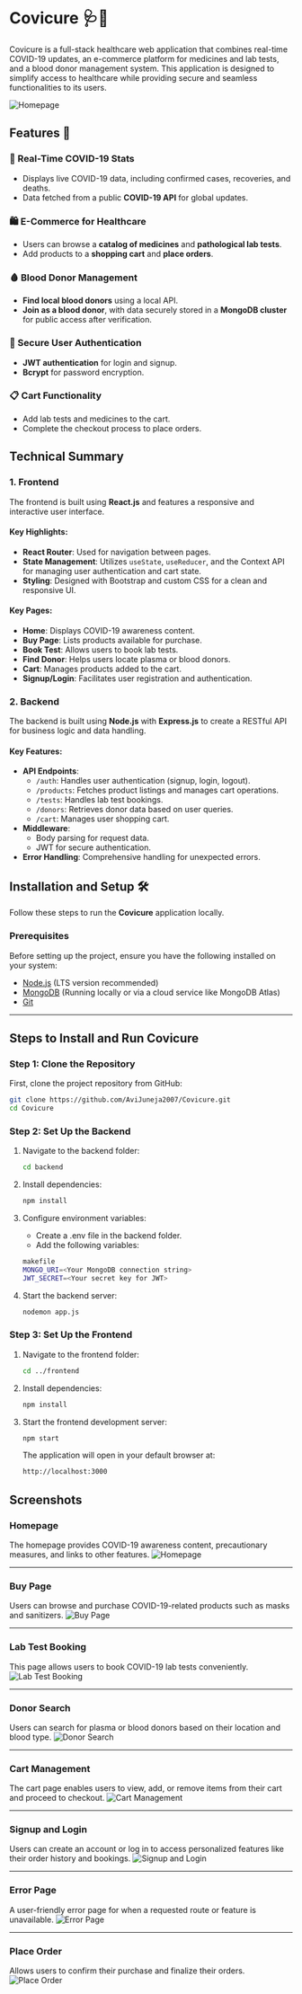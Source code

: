 # Covicure 🩺💊

Covicure is a full-stack healthcare web application that combines real-time COVID-19 updates, an e-commerce platform for medicines and lab tests, and a blood donor management system. This application is designed to simplify access to healthcare while providing secure and seamless functionalities to its users.

![Homepage](https://github.com/AviJuneja2007/Covicure/blob/main/1.png?raw=true)

## Features 🚀
### 🦠 Real-Time COVID-19 Stats
- Displays live COVID-19 data, including confirmed cases, recoveries, and deaths.
- Data fetched from a public **COVID-19 API** for global updates.
### 🛍️ E-Commerce for Healthcare
- Users can browse a **catalog of medicines** and **pathological lab tests**.
- Add products to a **shopping cart** and **place orders**.
### 🩸 Blood Donor Management
- **Find local blood donors** using a local API.
- **Join as a blood donor**, with data securely stored in a **MongoDB cluster** for public access after verification.
### 🔐 Secure User Authentication
- **JWT authentication** for login and signup.
- **Bcrypt** for password encryption.
### 📋 Cart Functionality
- Add lab tests and medicines to the cart.
- Complete the checkout process to place orders.

## Technical Summary
### 1. Frontend 
The frontend is built using **React.js** and features a responsive and interactive user interface. 

#### Key Highlights:
- **React Router**: Used for navigation between pages.
- **State Management**: Utilizes `useState`, `useReducer`, and the Context API for managing user authentication and cart state.
- **Styling**: Designed with Bootstrap and custom CSS for a clean and responsive UI.

#### Key Pages:
- **Home**: Displays COVID-19 awareness content.
- **Buy Page**: Lists products available for purchase.
- **Book Test**: Allows users to book lab tests.
- **Find Donor**: Helps users locate plasma or blood donors.
- **Cart**: Manages products added to the cart.
- **Signup/Login**: Facilitates user registration and authentication.

### 2. Backend
The backend is built using **Node.js** with **Express.js** to create a RESTful API for business logic and data handling.

#### Key Features:
- **API Endpoints**:
  - `/auth`: Handles user authentication (signup, login, logout).
  - `/products`: Fetches product listings and manages cart operations.
  - `/tests`: Handles lab test bookings.
  - `/donors`: Retrieves donor data based on user queries.
  - `/cart`: Manages user shopping cart.
- **Middleware**:
  - Body parsing for request data.
  - JWT for secure authentication.
- **Error Handling**: Comprehensive handling for unexpected errors.

## Installation and Setup 🛠️

Follow these steps to run the **Covicure** application locally.

### Prerequisites
Before setting up the project, ensure you have the following installed on your system:
- [Node.js](https://nodejs.org/) (LTS version recommended)
- [MongoDB](https://www.mongodb.com/) (Running locally or via a cloud service like MongoDB Atlas)
- [Git](https://git-scm.com/)

---

## Steps to Install and Run Covicure

### Step 1: Clone the Repository
   First, clone the project repository from GitHub:
   ```bash
   git clone https://github.com/AviJuneja2007/Covicure.git
   cd Covicure
   ```

### Step 2: Set Up the Backend
1. Navigate to the backend folder:
   ```bash
   cd backend

2. Install dependencies:
   ```bash
   npm install
   ```
3. Configure environment variables:
   - Create a .env file in the backend folder.
   - Add the following variables:
   ```bash
   makefile
   MONGO_URI=<Your MongoDB connection string>
   JWT_SECRET=<Your secret key for JWT>
   ```

4. Start the backend server:
   ```bash
   nodemon app.js
   ```

### Step 3: Set Up the Frontend
1. Navigate to the frontend folder:
   ```bash
   cd ../frontend
   ```
      
2. Install dependencies:
   ```bash
   npm install
   ```
   
3. Start the frontend development server:
   ```bash
   npm start
   ```
   
   The application will open in your default browser at:
   ```bash
   http://localhost:3000
   ```
## Screenshots

### Homepage
The homepage provides COVID-19 awareness content, precautionary measures, and links to other features.
![Homepage](https://github.com/AviJuneja2007/Covicure/blob/main/1.png?raw=true)

---

### Buy Page
Users can browse and purchase COVID-19-related products such as masks and sanitizers.
![Buy Page](link_to_buy_page_screenshot)

---

### Lab Test Booking
This page allows users to book COVID-19 lab tests conveniently.
![Lab Test Booking](link_to_lab_test_booking_screenshot)

---

### Donor Search
Users can search for plasma or blood donors based on their location and blood type.
![Donor Search](link_to_donor_search_screenshot)

---

### Cart Management
The cart page enables users to view, add, or remove items from their cart and proceed to checkout.
![Cart Management](link_to_cart_management_screenshot)

---

### Signup and Login
Users can create an account or log in to access personalized features like their order history and bookings.
![Signup and Login](link_to_signup_login_screenshot)

---

### Error Page
A user-friendly error page for when a requested route or feature is unavailable.
![Error Page](link_to_error_page_screenshot)

---

### Place Order
Allows users to confirm their purchase and finalize their orders.
![Place Order](link_to_place_order_screenshot)

